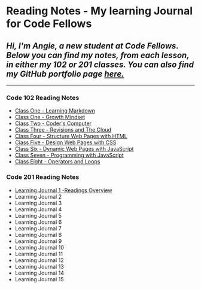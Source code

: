 # **Reading Notes** - My learning Journal for Code Fellows



## *Hi, I'm Angie, a new student at Code Fellows.  Below you can find my notes, from each lesson, in either my 102 or 201 classes. You can also find my GitHub portfolio page [here.](https://github.com/aedeleon2023)*


---
### Code 102 Reading Notes
* [Class One - Learning Markdown](learning-markdown.md) 
* [Class One - Growth Mindset](growth-mindset.md) 
* [Class Two - Coder's Computer](the-coders-computer.md)
* [Class Three - Revisions and The Cloud](revisions-and-the-cloud.md)
* [Class Four - Structure Web Pages with HTML](structured-web-pages-with-html.md)
* [Class Five - Design Web Pages with CSS](design-web-pages-with-css.md)
* [Class Six - Dynamic Web Pages with JavaScript](dynamic-web-pages-with-javascript.md)
* [Class Seven - Programming with JavaScript](programming-with-javascript.md)
* [Class Eight - Operators and Loops](operators-and-loops.md)


### Code 201 Reading Notes
* [Learning Journal 1 -Readings Overview](class-01.md)
* Learning Journal 2
* Learning Journal 3
* Learning Journal 4
* Learning Journal 5
* Learning Journal 6 
* Learning Journal 7
* Learning Journal 8 
* Learning Journal 9
* Learning Journal 10
* Learning Journal 11
* Learning Journal 12
* Learning Journal 13
* Learning Journal 14
* Learning Journal 15
